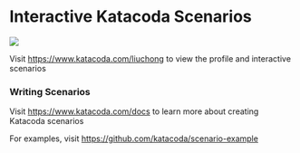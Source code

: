 # Interactive Katacoda Scenarios

[![](http://shields.katacoda.com/katacoda/liuchong/count.svg)](https://www.katacoda.com/liuchong "Get your profile on Katacoda.com")

Visit https://www.katacoda.com/liuchong to view the profile and interactive scenarios

### Writing Scenarios
Visit https://www.katacoda.com/docs to learn more about creating Katacoda scenarios

For examples, visit https://github.com/katacoda/scenario-example
